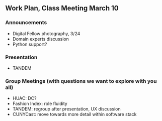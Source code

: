 ## Work Plan, Class Meeting March 10


### Announcements
- Digital Fellow photography, 3/24
- Domain experts discussion
- Python support?

### Presentation
- TANDEM

### Group Meetings (with questions we want to explore with you all)
- HUAC: DC?
- Fashion Index: role fluidity
- TANDEM: regroup after presentation, UX discussion
- CUNYCast: move towards more detail within software stack
